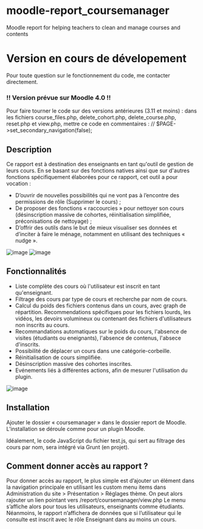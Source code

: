 # moodle-report_coursemanager
Moodle report for helping teachers to clean and manage courses and contents

# Version en cours de dévelopement #
Pour toute question sur le fonctionnement du code, me contacter directement.

### !! Version prévue sur Moodle 4.0 !! ###
Pour faire tourner le code sur des versions antérieures (3.11 et moins) : dans les fichiers course_files.php, delete_cohort.php, delete_course.php, reset.php et view.php, mettre ce code en commentaires :
// $PAGE->set_secondary_navigation(false);

## Description ##
Ce rapport est à destination des enseignants en tant qu'outil de gestion de leurs cours. En se basant sur des fonctions 
natives ainsi que sur d'autres fonctions spécifiquement élaborées pour ce rapport, cet outil a pour vocation : 
-	D’ouvrir de nouvelles possibilités qui ne vont pas à l’encontre des permissions de rôle (Supprimer le cours) ;
-	De proposer des fonctions « raccourcies » pour nettoyer son cours (désinscription massive de cohortes, réinitialisation simplifiée, préconisations de nettoyage) ;
-	D’offrir des outils dans le but de mieux visualiser ses données et d’inciter à faire le ménage, notamment en utilisant des techniques « nudge ».

![image](https://user-images.githubusercontent.com/25584834/179756387-804fa248-e542-4bd8-b8d7-920bf9e8fe0f.png)
![image](https://user-images.githubusercontent.com/25584834/179756572-ab7bdb9e-00a2-4db9-9960-754194af59c5.png)

## Fonctionnalités ##

- Liste complète des cours où l'utilisateur est inscrit en tant qu'enseignant.
- Filtrage des cours par type de cours et recherche par nom de cours.
- Calcul du poids des fichiers contenus dans un cours, avec graph de répartition. Recommendations spécifiques pour les fichiers lourds, les vidéos, les devoirs volumineux ou contenant des fichiers d'utilisateurs non inscrits au cours.
- Recommandations automatiques sur le poids du cours, l'absence de visites (étudiants ou eneignants), l'absence de contenus, l'absece d'inscrits.
- Possibilité de déplacer un cours dans une catégorie-corbeille.
- Réinitialisation de cours simplifiée.
- Désinscription massive des cohortes inscrites.
- Evénements liés à différentes actions, afin de mesurer l'utilisation du plugin.

![image](https://user-images.githubusercontent.com/25584834/179756655-1732b9ed-97cf-4e9b-85d4-d65622159c31.png)

## Installation ##
Ajouter le dossier « coursemanager » dans le dossier report de Moodle. L’installation se déroule comme pour un plugin Moodle.

Idéalement, le code JavaScript du fichier test.js, qui sert au filtrage des cours par nom, sera intégré via Grunt (en projet).

## Comment donner accès au rapport ? ##
Pour donner accès au rapport, le plus simple est d’ajouter un élément dans la navigation principale en utilisant les custom menu items 
dans Administration du site > Présentation > Réglages thème. On peut alors rajouter un lien pointant vers /report/coursemanager/view.php
Le menu s’affiche alors pour tous les utilisateurs, enseignants comme étudiants. Néanmoins, le rapport n’affichera de données que si 
l’utilisateur qui le consulte est inscrit avec le rôle Enseignant dans au moins un cours.
